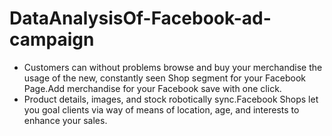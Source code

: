 # DataAnalysisOf-Facebook-ad-campaign

- Customers can without problems browse and buy your merchandise the usage of the new, constantly seen Shop segment for your Facebook Page.Add merchandise for your Facebook save with one click.
- Product details, images, and stock robotically sync.Facebook Shops let you goal clients via way of means of location, age, and interests to enhance your sales.
